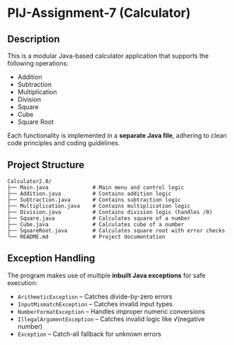# PIJ-Assignment-7 (Calculator)

## Description
This is a modular Java-based calculator application that supports the following operations:
- Addition
- Subtraction
- Multiplication
- Division
- Square
- Cube
- Square Root

Each functionality is implemented in a **separate Java file**, adhering to clean code principles and coding guidelines.

## Project Structure
```
Calculator2.0/
├── Main.java              # Main menu and control logic
├── Addition.java          # Contains addition logic
├── Subtraction.java       # Contains subtraction logic
├── Multiplication.java    # Contains multiplication logic
├── Division.java          # Contains division logic (handles /0)
├── Square.java            # Calculates square of a number
├── Cube.java              # Calculates cube of a number
├── SquareRoot.java        # Calculates square root with error checks
└── README.md              # Project documentation
```

## Exception Handling
The program makes use of multiple **inbuilt Java exceptions** for safe execution:
- `ArithmeticException` – Catches divide-by-zero errors
- `InputMismatchException` – Catches invalid input types
- `NumberFormatException` – Handles improper numeric conversions
- `IllegalArgumentException` – Catches invalid logic like √(negative number)
- `Exception` – Catch-all fallback for unknown errors